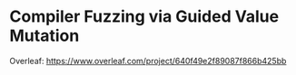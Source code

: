 # Compiler Fuzzing via Guided Value Mutation

Overleaf: https://www.overleaf.com/project/640f49e2f89087f866b425bb